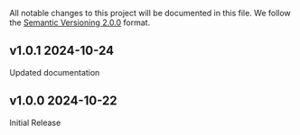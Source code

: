 All notable changes to this project will be documented in this file.
We follow the [Semantic Versioning 2.0.0](http://semver.org/) format.


## v1.0.1 2024-10-24
Updated documentation

## v1.0.0 2024-10-22

Initial Release

<!-- ### Added
- Lorem ipsum dolor sit amet

### Deprecated
- Nothing.

### Removed
- Nothing.

### Fixed
- Nothing. -->
